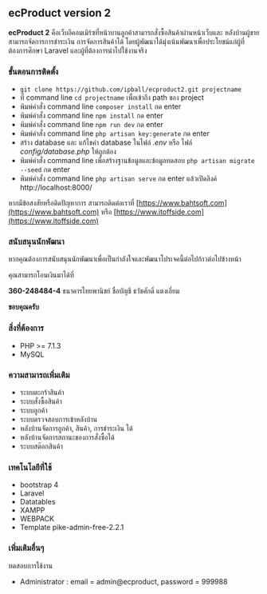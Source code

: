 ## ecProduct version 2 ##

**ecProduct 2** คือเว็บอีคอมเมิร์ซที่หน้าบานลูกค้าสามารถสั่งซื้อสินค้าผ่านหน้าเว็บและ หลังบ้านผู้ขายสามารถจัดการการชำระเงิน
การจัดการสินค้าได้ โดยผู้พัฒนาได้มุ่งเน้นพัฒนาเพื่อประโยชน์แก่ผู้ที่ต้องการศึกษา Laravel และผู้ที่ต้องการนำไปใช้งานจริง

### ขั้นตอนการติดตั้ง ###

* `git clone https://github.com/ipball/ecproduct2.git projectname`
* ที่ command line `cd projectname` เพื่อเข้าถึง path ของ project
* พิมพ์คำสั่ง command line `composer install` กด enter
* พิมพ์คำสั่ง command line `npm install` กด enter
* พิมพ์คำสั่ง command line `npm run dev` กด enter
* พิมพ์คำสั่ง command line  `php artisan key:generate` กด enter
* สร้าง database และ แก้ไขค่า database ในไฟล์ *.env* หรือ ไฟล์ *config/database.php* ให้ถูกต้อง
* พิมพ์คำสั่ง command line เพื่อสร้างฐานข้อมูลและข้อมูลทดสอบ `php artisan migrate --seed` กด enter
* พิมพ์คำสั่ง command line `php artisan serve` กด enter แล้วเปิดลิงค์ http://localhost:8000/

หากมีข้อสงสัยหรือติดปัญหาการ สามารถติดต่อเราที่ [https://www.bahtsoft.com](https://www.bahtsoft.com)
หรือ [https://www.itoffside.com](https://www.itoffside.com)

### สนับสนุนนักพัฒนา ###
หากคุณต้องการสนับสนุนนักพัฒนาเพื่อเป็นกำลังใจและพัฒนาโปรเจคนี้ต่อไปก้าวต่อไปข้างหน้า

คุณสามารถโอนเงินมาได้ที่

**360-248484-4** ธนาคารไทยพานิชย์ ชื่อบัญชี ธวัชศักดิ์ แตงเอี่ยม

**ขอบคุณครับ**

### สิ่งที่ต้องการ ###

* PHP >= 7.1.3
* MySQL

### ความสามารถเพิ่มเติม ###

* ระบบตะกร้าสินค้า
* ระบบสั่งซื้อสินค้า
* ระบบลูกค้า
* ระบบตรวจสอบการเข้าหลังบ้าน
* หลังบ้านจัดการลูกค้า, สินค้า, การชำระเงิน ได้
* หลังบ้านจัดการสถานะของการสั่งซื้อได้
* ระบบสต๊อกสินค้า

### เทคโนโลยีที่ใช้ ###

* bootstrap 4
* Laravel
* Datatables
* XAMPP
* WEBPACK
* Template pike-admin-free-2.2.1

### เพิ่มเติมอื่นๆ ###

ทดสอบการใช้งาน

* Administrator : email = admin@ecproduct, password = 999988
